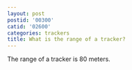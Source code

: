 ```yaml
---
layout: post
postid: '00300'
catid: '02600'
categories: trackers
title: What is the range of a tracker?
---
```


The range of a tracker is 80 meters.